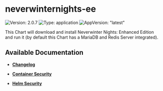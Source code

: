 # neverwinternights-ee

![Version: 2.0.7](https://img.shields.io/badge/Version-2.0.7-informational?style=flat-square) ![Type: application](https://img.shields.io/badge/Type-application-informational?style=flat-square) ![AppVersion: "latest"](https://img.shields.io/badge/AppVersion-"latest"-informational?style=flat-square)

This Chart will download and install Neverwinter Nights: Enhanced Edition and run it (by default this Chart has a MariaDB and Redis Server integrated).

## Available Documentation

- [**Changelog**](CHANGELOG)

- [**Container Security**](container-security)

- [**Helm Security**](helm-security)

